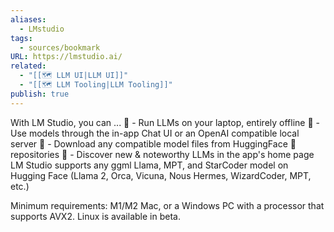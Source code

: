 ```yaml
---
aliases:
  - LMstudio
tags:
  - sources/bookmark
URL: https://lmstudio.ai/
related:
  - "[[🗺️ LLM UI|LLM UI]]"
  - "[[🗺️ LLM Tooling|LLM Tooling]]"
publish: true
---
```


With LM Studio, you can ...
🤖 - Run LLMs on your laptop, entirely offline
👾 - Use models through the in-app Chat UI or an OpenAI compatible local server
📂 - Download any compatible model files from HuggingFace 🤗 repositories
🔭 - Discover new & noteworthy LLMs in the app's home page
LM Studio supports any ggml Llama, MPT, and StarCoder model on Hugging Face (Llama 2, Orca, Vicuna, Nous Hermes, WizardCoder, MPT, etc.)

Minimum requirements: M1/M2 Mac, or a Windows PC with a processor that supports AVX2. Linux is available in beta.